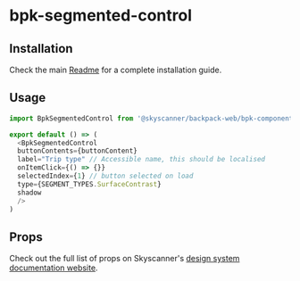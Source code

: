 # bpk-segmented-control

## Installation
Check the main [Readme](https://github.com/skyscanner/backpack#usage) for a complete installation guide.

## Usage
```js
import BpkSegmentedControl from '@skyscanner/backpack-web/bpk-component-segmented-control';

export default () => (
  <BpkSegmentedControl
  buttonContents={buttonContent}
  label="Trip type" // Accessible name, this should be localised
  onItemClick={() => {}}
  selectedIndex={1} // button selected on load
  type={SEGMENT_TYPES.SurfaceContrast}
  shadow
  />
)
```


## Props
Check out the full list of props on Skyscanner's [design system documentation website]( https://github.com/Skyscanner/backpack/blob/main/packages/bpk-component-segmented-control/README.md).
